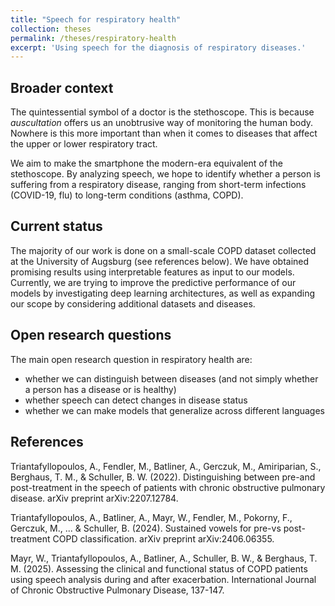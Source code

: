 ```yaml
---
title: "Speech for respiratory health"
collection: theses
permalink: /theses/respiratory-health
excerpt: 'Using speech for the diagnosis of respiratory diseases.'
---
```


Broader context
---
The quintessential symbol of a doctor is the stethoscope. This is because *auscultation* offers us an unobtrusive way of monitoring the human body. Nowhere is this more important than when it comes to diseases that affect the upper or lower respiratory tract.

We aim to make the smartphone the modern-era equivalent of the stethoscope. By analyzing speech, we hope to identify whether a person is suffering from a respiratory disease, ranging from short-term infections (COVID-19, flu) to long-term conditions (asthma, COPD).

Current status
---
The majority of our work is done on a small-scale COPD dataset collected at the University of Augsburg (see references below). We have obtained promising results using interpretable features as input to our models. Currently, we are trying to improve the predictive performance of our models by investigating deep learning architectures, as well as expanding our scope by considering additional datasets and diseases.

Open research questions
---
The main open research question in respiratory health are:
* whether we can distinguish between diseases (and not simply whether a person has a disease or is healthy)
* whether speech can detect changes in disease status
* whether we can make models that generalize across different languages

References
---
Triantafyllopoulos, A., Fendler, M., Batliner, A., Gerczuk, M., Amiriparian, S., Berghaus, T. M., & Schuller, B. W. (2022). Distinguishing between pre-and post-treatment in the speech of patients with chronic obstructive pulmonary disease. arXiv preprint arXiv:2207.12784.

Triantafyllopoulos, A., Batliner, A., Mayr, W., Fendler, M., Pokorny, F., Gerczuk, M., ... & Schuller, B. (2024). Sustained vowels for pre-vs post-treatment COPD classification. arXiv preprint arXiv:2406.06355.

Mayr, W., Triantafyllopoulos, A., Batliner, A., Schuller, B. W., & Berghaus, T. M. (2025). Assessing the clinical and functional status of COPD patients using speech analysis during and after exacerbation. International Journal of Chronic Obstructive Pulmonary Disease, 137-147.